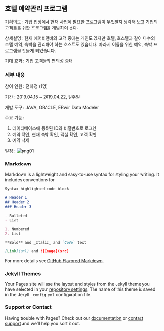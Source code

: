 ## 호텔 예약관리 프로그램

기획의도 : 기업 입장에서 현재 사업에 필요한 프로그램이 무엇일지 생각해 보고
기업의 고객들을 위한 프로그램을 개발하여 본다.

상세설명 : 현재 에어비앤비의 고객 중에는 개인도 있지만 호텔, 호스텔과 같이 다수의 호텔 예약, 숙박을 관리해야 하는 호스트도 있습니다. 따라서 이들을 위한 예약, 숙박 프로그램을 만들게 되었습니다.

기대 효과 : 기업 고객들의 편의성 증대


### 세부 내용
참여 인원 : 전하정 (1명)

기간 : 2019.04.15 ~ 2019.04.22, 일주일

개발 도구 : JAVA, ORACLE, ERwin Data Modeler

주요 기능 : 

1) 데이터베이스에 등록된 ID와 비밀번호로 로그인
2) 예약 확인, 현재 숙박 확인, 객실 확인, 고객 확인
3) 예약 삭제

일정 :
![png01](https://user-images.githubusercontent.com/44046132/60755429-97f50a80-a02a-11e9-8bbb-c974d94624c1.PNG)


### Markdown

Markdown is a lightweight and easy-to-use syntax for styling your writing. It includes conventions for

```markdown
Syntax highlighted code block

# Header 1
## Header 2
### Header 3

- Bulleted
- List

1. Numbered
2. List

**Bold** and _Italic_ and `Code` text

[Link](url) and ![Image](src)
```

For more details see [GitHub Flavored Markdown](https://guides.github.com/features/mastering-markdown/).

### Jekyll Themes

Your Pages site will use the layout and styles from the Jekyll theme you have selected in your [repository settings](https://github.com/HajeongJeon/swingProject/settings). The name of this theme is saved in the Jekyll `_config.yml` configuration file.

### Support or Contact

Having trouble with Pages? Check out our [documentation](https://help.github.com/categories/github-pages-basics/) or [contact support](https://github.com/contact) and we’ll help you sort it out.

